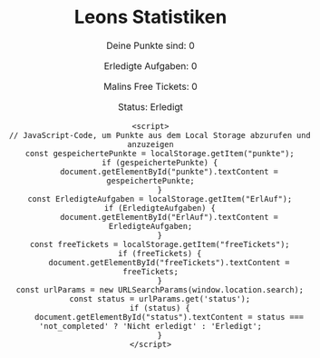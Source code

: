 <html lang="de">
<head>
    <meta charset="UTF-8">
    <meta name="viewport" content="width=device-width, initial-scale=1.0">
    <title>Punkte anzeigen</title>
    <style>
        body {
            text-align: center; /* Zentriert den Text horizontal */
            font-size: 16px; /* Passe die Schriftgröße an, wie gewünscht */
        }
    </style>
</head>
<body>
    <h1>Leons Statistiken</h1>
    <p>Deine Punkte sind: <span id="punkte">0</span></p>
    <p>Erledigte Aufgaben: <span id="ErlAuf">0</span></p>
    <p>Malins Free Tickets: <span id="freeTickets">0</span></p>
    <p>Status: <span id="status">Erledigt</span></p> <!-- Hier wird der Status angezeigt -->

    <script>
        // JavaScript-Code, um Punkte aus dem Local Storage abzurufen und anzuzeigen
        const gespeichertePunkte = localStorage.getItem("punkte");
        if (gespeichertePunkte) {
            document.getElementById("punkte").textContent = gespeichertePunkte;
        }
        const ErledigteAufgaben = localStorage.getItem("ErlAuf");
        if (ErledigteAufgaben) {
            document.getElementById("ErlAuf").textContent = ErledigteAufgaben;
        }
        const freeTickets = localStorage.getItem("freeTickets");
        if (freeTickets) {
            document.getElementById("freeTickets").textContent = freeTickets;
        }
        const urlParams = new URLSearchParams(window.location.search);
        const status = urlParams.get('status');
        if (status) {
            document.getElementById("status").textContent = status === 'not_completed' ? 'Nicht erledigt' : 'Erledigt';
        }
    </script>
</body>
</html>
